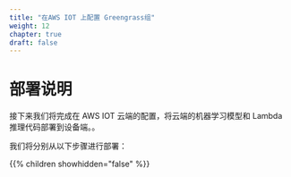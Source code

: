 ```yaml
---
title: "在AWS IOT 上配置 Greengrass组"
weight: 12
chapter: true
draft: false
---
```


#        部署说明      

接下来我们将完成在 AWS IOT 云端的配置，将云端的机器学习模型和 Lambda 推理代码部署到设备端。。

我们将分别从以下步骤进行部署：

{{% children showhidden="false" %}}

